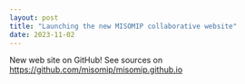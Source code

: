 ```yaml
---
layout: post
title: "Launching the new MISOMIP collaborative website"
date: 2023-11-02
---
```


New web site on GitHub! See sources on https://github.com/misomip/misomip.github.io
